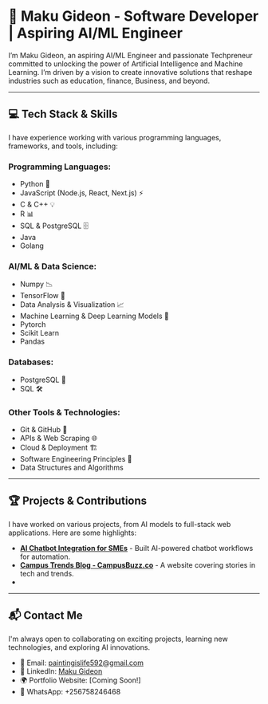 # 🚀 Maku Gideon  - Software Developer | Aspiring AI/ML Engineer

I’m Maku Gideon, an aspiring AI/ML Engineer and passionate Techpreneur committed to unlocking the power of Artificial Intelligence and Machine Learning. I’m driven by a vision to create innovative solutions that reshape industries such as education, finance, Business, and beyond.

---

## 💻 Tech Stack & Skills

I have experience working with various programming languages, frameworks, and tools, including:

### **Programming Languages:**

- Python 🐍
- JavaScript (Node.js, React, Next.js) ⚡
- C & C++ 💡
- R 📊
- SQL & PostgreSQL 🗄️
- Java
- Golang

### **AI/ML & Data Science:**

- Numpy 📉
- TensorFlow 🤖
- Data Analysis & Visualization 📈
- Machine Learning & Deep Learning Models 🧠
- Pytorch
- Scikit Learn
- Pandas

### **Databases:**

- PostgreSQL 🏦
- SQL 🛠️

### **Other Tools & Technologies:**

- Git & GitHub 🔄
- APIs & Web Scraping 🌐
- Cloud & Deployment 🏗️
- Software Engineering Principles 📜
- Data Structures and Algorithms
  
---

## 🏆 Projects & Contributions

I have worked on various projects, from AI models to full-stack web applications. Here are some highlights:

- **[AI Chatbot Integration for SMEs](#)** - Built AI-powered chatbot workflows for automation.
- **[Campus Trends Blog - CampusBuzz.co](https://campusbuzz.co)** - A website covering stories in tech and trends.
- 

---

## 📬 Contact Me

I'm always open to collaborating on exciting projects, learning new technologies, and exploring AI innovations.

- 📧 Email: [paintingislife592@gmail.com](mailto\:paintingislife592@gmail.com)
- 🔗 LinkedIn: [Maku Gideon](https://linkedin.com/in/maku-gideon)
- 🌍 Portfolio Website: [Coming Soon!]
- 📱 WhatsApp: +256758246468 

